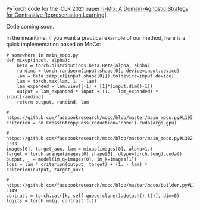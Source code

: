 PyTorch code for the ICLR 2021 paper [[i-Mix: A Domain-Agnostic Strategy for Contrastive Representation Learning](https://arxiv.org/abs/2010.08887)].

Code coming soon.

In the meantime, if you want a practical example of our method, here is a quick implementation based on MoCo:

```
# somewhere in main_moco.py
def mixup(input, alpha):
    beta = torch.distributions.beta.Beta(alpha, alpha)
    randind = torch.randperm(input.shape[0], device=input.device)
    lam = beta.sample([input.shape[0]]).to(device=input.device)
    lam = torch.max(lam, 1. - lam)
    lam_expanded = lam.view([-1] + [1]*(input.dim()-1))
    output = lam_expanded * input + (1. - lam_expanded) * input[randind]
    return output, randind, lam

# https://github.com/facebookresearch/moco/blob/master/main_moco.py#L193
criterion = nn.CrossEntropyLoss(reduction='none').cuda(args.gpu)

# https://github.com/facebookresearch/moco/blob/master/main_moco.py#L302-L303
images[0], target_aux, lam = mixup(images[0], alpha=1.)
target = torch.arange(images[0].shape[0], dtype=torch.long).cuda()
output, _ = model(im_q=images[0], im_k=images[1])
loss = lam * criterion(output, target) + (1. - lam) * criterion(output, target_aux)

# https://github.com/facebookresearch/moco/blob/master/moco/builder.py#L142-L149
contrast = torch.cat([k, self.queue.clone().detach().t()], dim=0)
logits = torch.mm(q, contrast.t())
```
